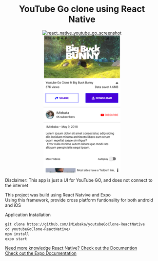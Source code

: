 <h1 align="center">YouTube Go clone using React Native</h1>

<p align="center"><img width="50%" src="https://https://github.com/iMiebaka/youtubeGoClone/blob/main/s1.png" alt="react_native_youtube_go_screenshot"> <img width="50%" src="https://github.com/iMiebaka/youtubeGoClone/blob/main/s1.png" alt="react_native_youtube_go_screenshot"></p>

Disclaimer: This app is just a UI for YouTube GO, and does not connect to the internet

This project was build using React Natvive and Expo </br>
Using this framework, provide cross platform funtionality for both android and iOS

Application Installation
```shell
git clone https://github.com/iMiebaka/youtubeGoClone-ReactNative
cd youtubeGoClone-ReactNative/
npm install
expo start
```

<a href="https://reactnative.dev/" target="_blank" rel="noopener noreferrer"> Need more knowledge React Native? Check out the Documention</a> </br>
<a href="https://expo.dev" target="_blank" rel="noopener noreferrer"> Check out the Expo Documentation</a>
